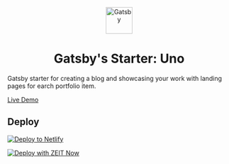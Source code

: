 <p align="center">
  <a href="https://www.gatsbyjs.org">
    <img alt="Gatsby" src="https://www.gatsbyjs.org/monogram.svg" width="60" />
  </a>
</p>
<h1 align="center">
  Gatsby's Starter: Uno
</h1>

Gatsby starter for creating a blog and showcasing your work with landing pages for earch portfolio item.

[Live Demo](https://22boxes-gatsby-uno.netlify.com/)

## Deploy

[![Deploy to Netlify](https://www.netlify.com/img/deploy/button.svg)](https://app.netlify.com/start/deploy?repository=https://github.com/iamtherealgd/gatsby-starter-22boxes-uno)

[![Deploy with ZEIT Now](https://zeit.co/button)](https://zeit.co/import/project?template=https://github.com/iamtherealgd/gatsby-starter-22boxes-uno)
